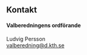 ## Kontakt

#### Valberedningens ordförande
Ludvig Persson      
[valberedning@d.kth.se](mailto:valberedning@d.kth.se)
